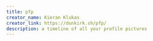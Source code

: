 ```yaml
---
title: pfp
creator_name: Kieran Klukas
creator_link: https://dunkirk.sh/pfp/
description: a timeline of all your profile pictures
---
```


